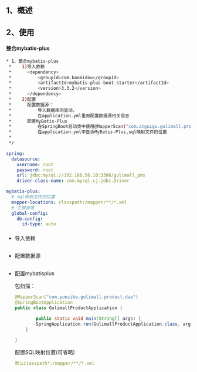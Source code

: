 ## 1、概述

































## 2、使用

#### 整合mybatis-plus

```bash
* 1、整合mybatis-plus
 *    1)导入依赖
 *      <dependency>
 *          <groupId>com.baomidou</groupId>
 *          <artifactId>mybatis-plus-boot-starter</artifactId>
 *          <version>3.3.2</version>
 *      </dependency>
 *    2)配置
 *      配置数据源：
 *          导入数据库的驱动，
 *          在application.yml里面配置数据源相关信息
 *      配置MyBatis-Plus
 *          在SpringBoot启动类中使用@MapperScan("com.atguigu.gulimall.product.dao")配置要扫描的mapper接口
 *          在application.yml中告诉MyBatis-Plus,sql映射文件的位置
 *
 */
```

```yml
spring:
  datasource:
    username: root
    password: root
    url: jdbc:mysql://192.168.56.10:3306/gulimall_pms
    driver-class-name: com.mysql.cj.jdbc.Driver

mybatis-plus:
  # sql映射文件的位置
  mapper-locations: classpath:/mapper/**/*.xml
  # 主键自增
  global-config:
    db-config:
      id-type: auto
```

#### 

- 导入依赖

  ```pom
  
  ```

- 配置数据源

  ```
  ```

- 配置mybatisplus

  包扫描：

  ```java
  @MapperScan("com.yunzike.gulimall.product.dao")
  @SpringBootApplication
  public class GulimallProductApplication {
      
          public static void main(String[] args) {
          SpringApplication.run(GulimallProductApplication.class, args);
      }
  
  }
  ```

  配置SQL映射位置(可省略)

  ```yml
  默认classpath*:/mapper/**/*.xml
  ```

  

















































